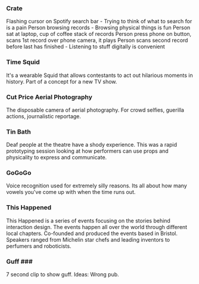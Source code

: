  ### Crate ### 

Flashing cursor on Spotify search bar - Trying to think of what to search for is a pain
Person browsing records - Browsing physical things is fun
Person sat at laptop, cup of coffee stack of records
Person press phone on button, scans 1st record over phone camera, it plays
Person scans second record before last has finished - Listening to stuff digitally is convenient

### Time Squid ###

It's a wearable Squid that allows contestants to act out hilarious moments in history. Part of a concept for a new TV show.

### Cut Price Aerial Photography ###

The disposable camera of aerial photography. For crowd selfies, guerilla actions, journalistic reportage.

### Tin Bath ###

Deaf people at the theatre have a shody experience. This was a rapid prototyping session looking at how performers can use props and physicality to express and communicate.

### GoGoGo ###

Voice recognition used for extremely silly reasons. Its all about how many vowels you've come up with when the time runs out. 

### This Happened ###

This Happened is a series of events focusing on the stories behind interaction design. The events happen all over the world through different local chapters. Co-founded and produced the events based in Bristol. Speakers ranged from Michelin star chefs and leading inventors to perfumers and roboticists.

### Guff ###

7 second clip to show guff. Ideas:
	Wrong pub. 


